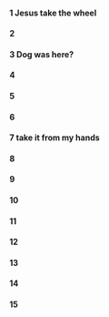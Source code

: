 #### 1 Jesus take the wheel
#### 2
#### 3 Dog was here?
#### 4
#### 5
#### 6
#### 7 take it from my hands
#### 8
#### 9
#### 10
#### 11
#### 12
#### 13
#### 14
#### 15